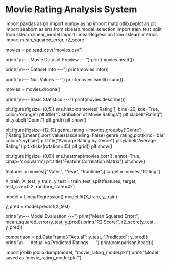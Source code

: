 # Movie Rating Analysis System

import pandas as pd
import numpy as np
import matplotlib.pyplot as plt
import seaborn as sns
from sklearn.model_selection import train_test_split
from sklearn.linear_model import LinearRegression
from sklearn.metrics import mean_squared_error, r2_score

movies = pd.read_csv("movies.csv")

print("\n--- Movie Dataset Preview ---")
print(movies.head())

print("\n--- Dataset Info ---")
print(movies.info())

print("\n--- Null Values ---")
print(movies.isnull().sum())

movies = movies.dropna()

print("\n--- Basic Statistics ---")
print(movies.describe())

plt.figure(figsize=(8,5))
sns.histplot(movies['Rating'], bins=20, kde=True, color='orange')
plt.title("Distribution of Movie Ratings")
plt.xlabel("Rating")
plt.ylabel("Count")
plt.grid()
plt.show()

plt.figure(figsize=(12,6))
genre_rating = movies.groupby('Genre')['Rating'].mean().sort_values(ascending=False)
genre_rating.plot(kind='bar', color='skyblue')
plt.title("Average Rating by Genre")
plt.ylabel("Average Rating")
plt.xticks(rotation=45)
plt.grid()
plt.show()

plt.figure(figsize=(8,6))
sns.heatmap(movies.corr(), annot=True, cmap='coolwarm')
plt.title("Feature Correlation Matrix")
plt.show()

features = movies[["Votes", "Year", "Runtime"]]
target = movies["Rating"]

X_train, X_test, y_train, y_test = train_test_split(features, target, test_size=0.2, random_state=42)

model = LinearRegression()
model.fit(X_train, y_train)

y_pred = model.predict(X_test)

print("\n--- Model Evaluation ---")
print("Mean Squared Error:", mean_squared_error(y_test, y_pred))
print("R2 Score:", r2_score(y_test, y_pred))

comparison = pd.DataFrame({"Actual": y_test, "Predicted": y_pred})
print("\n--- Actual vs Predicted Ratings ---")
print(comparison.head())

import joblib
joblib.dump(model, "movie_rating_model.pkl")
print("Model saved as 'movie_rating_model.pkl'")
